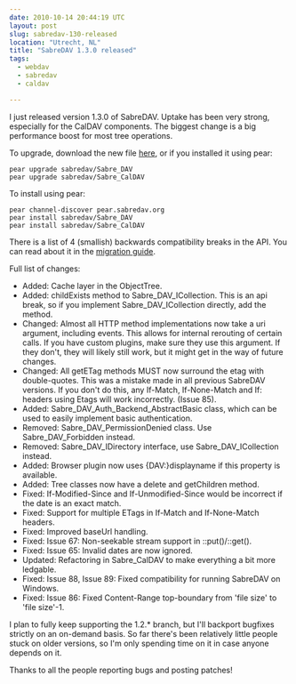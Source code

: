 ```yaml
---
date: 2010-10-14 20:44:19 UTC
layout: post
slug: sabredav-130-released
location: "Utrecht, NL"
title: "SabreDAV 1.3.0 released"
tags:
  - webdav
  - sabredav
  - caldav

---
```

<p>I just released version 1.3.0 of SabreDAV. Uptake has been very strong, especially for the CalDAV components. The biggest change is a big performance boost for most tree operations.</p>

<p>To upgrade, download the new file <a href="https://github.com/fruux/sabre-dav/releases/">here</a>, or if you installed it using pear:</p>

    pear upgrade sabredav/Sabre_DAV
    pear upgrade sabredav/Sabre_CalDAV

<p>To install using pear:</p>

    pear channel-discover pear.sabredav.org
    pear install sabredav/Sabre_DAV
    pear install sabredav/Sabre_CalDAV

<p>There is a list of 4 (smallish) backwards compatibility breaks in the API. You can read about it in the <a href="http://sabre.io/dav/upgrade/1.2-to-1.3/">migration guide</a>.</p>

<p>Full list of changes:</p>

<ul>
<li>Added: Cache layer in the ObjectTree.</li>
<li>Added: childExists method to Sabre_DAV_ICollection. This is an api break, so if you implement Sabre_DAV_ICollection directly, add the method.</li>
<li>Changed: Almost all HTTP method implementations now take a uri argument, including events. This allows for internal rerouting of certain calls. If you have custom plugins, make sure they use this argument. If they don't, they will likely still work, but it might get in the way of future changes.</li>
<li>Changed: All getETag methods MUST now surround the etag with double-quotes. This was a mistake made in all previous SabreDAV versions. If you don't do this, any If-Match, If-None-Match and If: headers using Etags will work incorrectly. (Issue 85). </li>
<li>Added: Sabre_DAV_Auth_Backend_AbstractBasic class, which can be used to easily implement basic authentication.</li>
<li>Removed: Sabre_DAV_PermissionDenied class. Use Sabre_DAV_Forbidden instead.</li>
<li>Removed: Sabre_DAV_IDirectory interface, use Sabre_DAV_ICollection instead. </li>
<li>Added: Browser plugin now uses {DAV:}displayname if this property is available.</li>
<li>Added: Tree classes now have a delete and getChildren method.</li>
<li>Fixed: If-Modified-Since and If-Unmodified-Since would be incorrect if the date is an exact match.</li>
<li>Fixed: Support for multiple ETags in If-Match and If-None-Match headers.</li>
<li>Fixed: Improved baseUrl handling.</li>
<li>Fixed: Issue 67: Non-seekable stream support in ::put()/::get().</li>
<li>Fixed: Issue 65: Invalid dates are now ignored.</li>
<li>Updated: Refactoring in Sabre_CalDAV to make everything a bit more ledgable.</li>
<li>Fixed: Issue 88, Issue 89: Fixed compatibility for running SabreDAV on Windows.</li>
<li>Fixed: Issue 86: Fixed Content-Range top-boundary from 'file size' to 'file size'-1. </li>
</ul>

<p>I plan to fully keep supporting the 1.2.* branch, but I'll backport bugfixes strictly on an on-demand basis. So far there's been relatively little people stuck on older versions, so I'm only spending time on it in case anyone depends on it.</p>

<p>Thanks to all the people reporting bugs and posting patches!</p>
